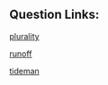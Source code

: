 ## Question Links:

[plurality](https://cs50.harvard.edu/x/2020/psets/3/plurality/)

[runoff](https://cs50.harvard.edu/x/2020/psets/3/runoff/)

[tideman](https://cs50.harvard.edu/x/2020/psets/3/tideman/)
